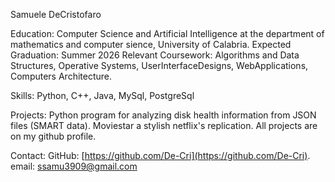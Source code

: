 Samuele DeCristofaro


Education:
Computer Science and Artificial Intelligence at the department of mathematics and computer sience, University of Calabria.
Expected Graduation: Summer 2026
Relevant Coursework:
    Algorithms and Data Structures, Operative Systems, UserInterfaceDesigns, WebApplications, Computers Architecture.

Skills:
Python,
C++,
Java,
MySql,
PostgreSql

Projects:
Python program for analyzing disk health information from JSON files (SMART data).
Moviestar a stylish netflix's replication.
All projects are on my github profile.

Contact:
GitHub: [https://github.com/De-Cri](https://github.com/De-Cri).
email: ssamu3909@gmail.com
